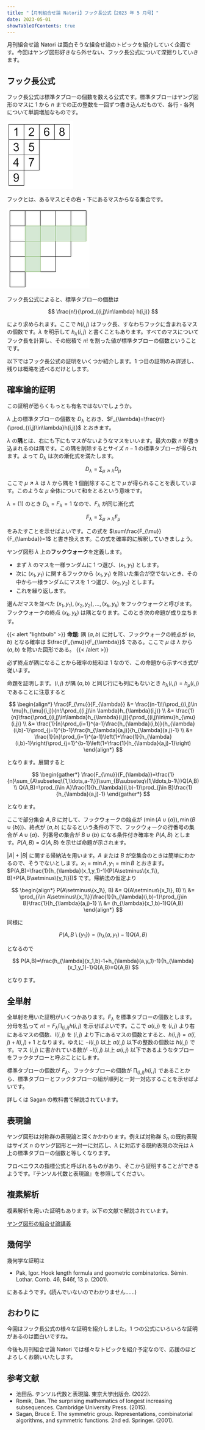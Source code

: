 ```yaml
---
title: "【月刊組合せ論 Natori】フック長公式【2023 年 5 月号】"
date: 2023-05-01
showTableOfContents: true
---
```


月刊組合せ論 Natori は面白そうな組合せ論のトピックを紹介していく企画です。今回はヤング図形好きなら外せない、フック長公式について深掘りしていきます。

## フック長公式

フック長公式は標準タブローの個数を数える公式です。標準タブローはヤング図形のマスに 1 から $n$ までの正の整数を一回ずつ書き込んだもので、各行・各列について単調増加なものです。

![](./ID2gNVM.png)

フックとは、あるマスとその右・下にあるマスからなる集合です。

![](./KgAO5j6.png)

フック長公式によると、標準タブローの個数は

$$
\frac{n!}{\prod_{(i,j)\in\lambda} h(i,j)}
$$

により求められます。ここで $h(i,j)$ はフック長、すなわちフックに含まれるマスの個数です。$\lambda$ を明示して $h_{\lambda}(i,j)$ と書くこともあります。すべてのマスについてフック長を計算し、その総積で $n!$ を割った値が標準タブローの個数ということです。

以下ではフック長公式の証明をいくつか紹介します。1 つ目の証明のみ詳述し、残りは概略を述べるだけとします。

## 確率論的証明

この証明が恐らくもっとも有名ではないでしょうか。

$\lambda$ 上の標準タブローの個数を $D_{\lambda}$ とおき、$F_{\lambda}=\frac{n!}{\prod_{(i,j)\in\lambda}h(i,j)}$ とおきます。

$\lambda$ の**隅**とは、右にも下にもマスがないようなマスをいいます。最大の数 $n$ が書き込まれるのは隅です。この隅を削除するとサイズ $n-1$ の標準タブローが得られます。よって $D_{\lambda}$ は次の漸化式を満たします。

$$
D_{\lambda}=\sum_{\mu\nearrow\lambda}D_{\mu}
$$

ここで $\mu\nearrow\lambda$ は $\lambda$ から隅を 1 個削除することで $\mu$ が得られることを表しています。このような $\mu$ 全体について和をとるという意味です。

$\lambda=(1)$ のとき $D_{\lambda}=F_{\lambda}=1$ なので、$F_{\lambda}$ が同じ漸化式

$$
F_{\lambda}=\sum_{\mu\nearrow\lambda}F_{\mu}
$$

をみたすことを示せばよいです。この式を $\sum\frac{F_{\mu}}{F_{\lambda}}=1$ と書き換えます。この式を確率的に解釈していきましょう。

ヤング図形 $\lambda$ 上の**フックウォーク**を定義します。

- まず $\lambda$ のマスを一様ランダムに 1 つ選び、$(x_1,y_1)$ とします。
- 次に $(x_1,y_1)$ に関するフックから $(x_1,y_1)$ を除いた集合が空でないとき、その中から一様ランダムにマスを 1 つ選び、$(x_2,y_2)$ とします。
- これを繰り返します。

選んだマスを並べた $(x_1,y_1),(x_2,y_2),\ldots, (x_k,y_k)$ をフックウォークと呼びます。フックウォークの終点 $(x_k,y_k)$ は隅となります。このとき次の命題が成り立ちます。

{{< alert "lightbulb" >}}
**命題**: 隅 $(a,b)$ に対して、フックウォークの終点が $(a,b)$ となる確率は $\frac{F_{\mu}}{F_{\lambda}}$ である。ここで $\mu$ は $\lambda$ から $(a,b)$ を除いた図形である。
{{< /alert >}}

必ず終点が隅になることから確率の総和は 1 なので、この命題から示すべき式が従います。

命題を証明します。$(i,j)$ が隅 $(a,b)$ と同じ行にも列にもないとき $h_{\lambda}(i,j)=h_{\mu}(i,j)$ であることに注意すると

$$
\begin{align*}
\frac{F_{\mu}}{F_{\lambda}} &= \frac{(n-1)!/\prod_{(i,j)\in \mu}h_{\mu}(i,j)}{n!/\prod_{(i,j)\in \lambda}h_{\lambda}(i,j)} \\
&= \frac{1}{n}\frac{\prod_{(i,j)\in\lambda}h_{\lambda}(i,j)}{\prod_{(i,j)\in\mu}h_{\mu}(i,j)} \\
&= \frac{1}{n}\prod_{i=1}^{a-1}\frac{h_{\lambda}(i,b)}{h_{\lambda}(i,b)-1}\prod_{j=1}^{b-1}\frac{h_{\lambda}(a,j)}{h_{\lambda}(a,j)-1} \\
&= \frac{1}{n}\prod_{i=1}^{a-1}\left(1+\frac{1}{h_{\lambda}(i,b)-1}\right)\prod_{j=1}^{b-1}\left(1+\frac{1}{h_{\lambda}(a,j)-1}\right)
\end{align*}
$$

となります。展開すると

$$
\begin{gather*}
\frac{F_{\mu}}{F_{\lambda}}=\frac{1}{n}\sum_{A\subseteq\{1,\ldots,a-1\}}\sum_{B\subseteq\{1,\ldots,b-1\}}Q(A,B) \\
Q(A,B)=\prod_{i\in A}\frac{1}{h_{\lambda}(i,b)-1}\prod_{j\in B}\frac{1}{h_{\lambda}(a,j)-1}
\end{gather*}
$$

となります。

ここで部分集合 $A,B$ に対して、フックウォークの始点が $(\min(A\cup\{a\}), \min(B\cup\{b\}))$、終点が $(a,b)$ になるという条件の下で、フックウォークの行番号の集合が $A\cup\{a\}$、列番号の集合が $B\cup\{b\}$ になる条件付き確率を $P(A,B)$ とします。$P(A,B)=Q(A,B)$ を示せば命題が示されます。

$|A|+|B|$ に関する帰納法を用います。$A$ または $B$ が空集合のときは簡単にわかるので、そうでないとします。$x_1=\min A, y_1=\min B$ とおきます。$P(A,B)=\frac{1}{h_{\lambda}(x_1,y_1)-1}(P(A\setminus\{x_1\}, B)+P(A,B\setminus\{y_1\}))$ です。帰納法の仮定より

$$
\begin{align*}
P(A\setminus\{x_1\}, B) &= Q(A\setminus\{x_1\}, B) \\
&= \prod_{i\in A\setminus\{x_1\}}\frac{1}{h_{\lambda}(i,b)-1}\prod_{j\in B}\frac{1}{h_{\lambda}(a,j)-1} \\
&= (h_{\lambda}(x_1,b)-1)Q(A,B)
\end{align*}
$$

同様に

$$
P(A,B\setminus\{y_1\})=(h_{\lambda}(a,y_1)-1)Q(A,B)
$$

となるので

$$
P(A,B)=\frac{h_{\lambda}(x_1,b)-1+h_{\lambda}(a,y_1)-1}{h_{\lambda}(x_1,y_1)-1}Q(A,B)=Q(A,B)
$$

となります。

## 全単射

全単射を用いた証明がいくつかあります。$F_{\lambda}$ を標準タブローの個数とします。分母を払って $n!=F_{\lambda}\prod_{(i,j)}h(i,j)$ を示せばよいです。ここで $a(i,j)$ を $(i,j)$ より右にあるマスの個数、$l(i,j)$ を $(i,j)$ より下にあるマスの個数とすると、$h(i,j)=a(i,j)+l(i,j)+1$ となります。ゆえに $-l(i,j)$ 以上 $a(i,j)$ 以下の整数の個数は $h(i,j)$ です。マス $(i,j)$ に書かれている数が $-l(i,j)$ 以上 $a(i,j)$ 以下であるようなタブローをフックタブローと呼ぶことにします。

標準タブローの個数が $F_{\lambda}$、フックタブローの個数が $\prod_{(i,j)}h(i,j)$ であることから、標準タブローとフックタブローの組が順列と一対一対応することを示せばよいです。

詳しくは Sagan の教科書で解説されています。

## 表現論

ヤング図形は対称群の表現論と深くかかわります。例えば対称群 $S_n$ の既約表現はサイズ $n$ のヤング図形と一対一に対応し、$\lambda$ に対応する既約表現の次元は $\lambda$ 上の標準タブローの個数と等しくなります。

フロベニウスの指標公式と呼ばれるものがあり、そこから証明することができるようです。『テンソル代数と表現論』を参照してください。

## 複素解析

複素解析を用いた証明もあります。以下の文献で解説されています。

[ヤング図形の組合せ論講義](http://www.math.aoyama.ac.jp/users/kyo/preprint/CPower_textbook_combinatorics_2020.pdf)

## 幾何学

幾何学な証明は

- Pak, Igor. Hook length formula and geometric combinatorics. Sémin. Lothar. Comb. 46, B46f, 13 p. (2001).

にあるようです。(読んでいないのでわかりません……)

## おわりに

今回はフック長公式の様々な証明を紹介しました。1 つの公式にいろいろな証明があるのは面白いですね。

今後も月刊組合せ論 Natori では様々なトピックを紹介予定なので、応援のほどよろしくお願いいたします。

## 参考文献

- 池田岳. テンソル代数と表現論. 東京大学出版会. (2022).
- Romik, Dan. The surprising mathematics of longest increasing subsequences. Cambridge University Press. (2015).
- Sagan, Bruce E. The symmetric group. Representations, combinatorial algorithms, and symmetric functions. 2nd ed. Springer. (2001).
